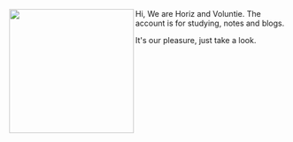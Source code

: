 <img align="left" src="https://github.com/VoluntieTsai/VoluntieTsai/blob/main/edited.png" height="225" width="auto" >
Hi, We are Horiz and Voluntie.  
The account is for studying, notes and blogs.

It's our pleasure, just take a look.


<!---
Raincrow9/Raincrow9 is a ✨ special ✨ repository because its `README.md` (this file) appears on your GitHub profile.
You can click the Preview link to take a look at your changes.
--->
